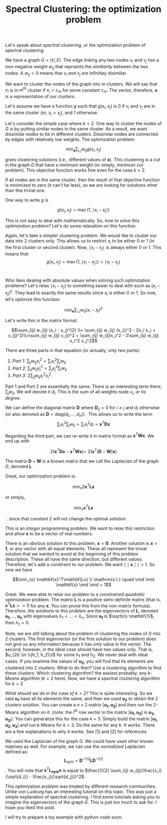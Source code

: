 ﻿---
layout: post
title: "Spectral Clustering: the optimization problem"
categories: algorithms
keywords: algorithms; Machine Learning
published: false
---

Let's speak about *spectral clustering*, or the optimization problem of spectral clustering.  

We have a graph $G=(V,E)$.  The edge linking any two nodes $v_i$ and $v_j$ has a non-negative weight $w_{ij}$ that reprsents the *similiarity* between the two nodes. A $w_{ij} = 0$ means that $v_i$ and $v_j$ are infinitley disimiliar. 

We want to cluster the nodes of the graph into $m$ clusters.  We will say that $v_i$ is in $m^{th}$ cluster if $x_i = c_m$ for some constant $c_m$. The vector, therefore, $\mathbf{x}$ is a representation of our clusters. 

Let's assume we have a function $g$ such that $g(x_i, x_j)$ is 0 if $v_i$ and $v_j$ are in the same cluster (or, $x_i = x_j$), and 1 otherwise. 

Let's consider the simple case where $k=2$. One way to cluster the nodes of $G$ is by putting similar nodes in the same cluster. As a result, we want dissimilar nodes to be in different clusters. Dissimilar nodes are connected by edges with relatively low weights. The optimization problem: 

$$\min_{\mathbf{x}} \sum _{i,j} w_{ij} g(x_i,x_j)$$  

gives clustering solutions (i.e., different values of $\mathbf{x}$). This clustering is a *cut* in the graph $G$ that have a minimum weight (or simply, *minimum cut* problem). This objective function works fine even for the case $k > 2$. 

If all nodes are in the same cluster, then the result of that objective function is minimized to zero (it can't be less), so we are looking for solutions other than this trivial one. 

One way to write $g$ is 

$$g(x_i, x_j) = \max (1, \mid x_i - x_j \mid)$$

This is not easy to deal with mathematically. So, *how to solve this optimization problem?* Let's do some relaxation on this function. 

Again, let's take a simpler clustering problem. We would like to cluster our data into 2 clusters only. This allows us to restrict $x_i$ to be either 0 or 1 (in the first cluster or second cluster).   Now, $\mid x_i - x_j\mid$ is always either 0 or 1. This means that: $$g(x_i, x_j) = \max(1, \mid x_i - x_j \mid)=\mid x_i - x_j \mid$$. 

Who likes dealing with absolute values when solving such optimization problems? Let's relax $\mid x_i - x_j \mid$ to something easier to deal with such as $(x_i - x_j)^2$.  They lead to exactly the same results since $x_i$ is either 0 or 1.  So now, let's optimize this function: 

$$ \min_{\mathbf{x}} \sum _{i,j} w_{ij} (x_i - x_j)^2$$

Let's write this in the matrix format. 

$$\sum_{ij} w_{ij} (x_i - x_j)^{2} \\= \sum_{ij} w_{ij} (x_{i}^2 - 2x_i x_j + x_{j}^2)\\=\sum_{ij} w_{ij} x_{i}^2 + \sum_{ij} w_{ij}x_j^2 - 2\sum_{ij}  w_{ij} x_i^2 x_j^2$$

There are three parts in that equation (or actually, only two parts): 

 1. *Part 1:* $\sum_{ij} w_{ij} x_i^2 = \sum_i x_i^2 \sum_j w_{ij}$
 2. *Part 2:* $\sum_{ij} w_{ij} x_j^2 = \sum_j x_j^2 \sum_i w_{ij}$ 
 3. *Part 3:* $2\sum_{ij}  w_{ij} x_i^2 x_j^2$. 

Part 1 and Part 2 are essentially the same. There is an interesting term there; $\sum_j w_{ij}$. We will denote it $d_i$. This is the sum of all weights node $v_i$, or its *degree*.  

We can define the diagonal matrix $\mathbf{D}$ where $\mathbf{D}_{ij} = 0$ for $i \neq j$ and $d_i$ otherwise (or also denoted as $\mathbf{D} = \mathrm{diag}(d_i, ..., d_n)$) .  This allows us to write the term $$ \sum_i x_i^2 \sum_j w_{ij} = \sum_i x_i ^2 d_i = \mathbf{x}^T\mathbf{Dx}$$

Regarding the third part, we can re-write it in matrix format as $\mathbf{x}^T\mathbf{Wx}$.  We end up with 

$$2 (\mathbf{x}^T\mathbf{Dx} - \mathbf{x}^T\mathbf{Wx}) = \ 2(\mathbf{x}^T(\mathbf{D}-\mathbf{W})\mathbf{x}) $$

The matrix $\mathbf{D-W}$ is a known matrix that we call the *Laplacian* of the graph $G$, denoted $\mathbf{L}$.  

Great, our optimization problem is: 

$$\min_{x} 2 \mathbf{x}^T\mathbf{Lx}$$ 

or simply, 

$$\min_{x} \mathbf{x}^T\mathbf{Lx}$$ 

.. since that constant 2 will not change the optimal solution. 

This is an *integer programming* problem. We want to relax this restriction and allow $\mathbf{x}$ to be a vector of real numbers. 

There is an obvious solution to this problem, $\mathbf{x}=\mathbf{0}$.  Another solution is $\mathbf{x}=\mathbf{1}$, or any vector with all equal elements. These all represent the trivial solution that we wanted to avoid at the beginning of this problem description. These all have the same direction, but different values. Therefore, let's add a constraint to our problem. We want $\mid \mid \mathbf{x} \mid \mid = 1$.  So now we have 

$$\min_{x} \mathbf{x}^T\mathbf{Lx} \\  \mathrm{s.t.} \quad \mid \mid \mathbf{x} \mid \mid = 1$$ 

Great. We were able to relax our problem to a *constrained quadratic optimization* problem. The matrix $\mathbf{L}$ is a positive semi-definite matrix (that is, $\mathbf{x}^T\mathbf{Lx} >= 0$ for any $\mathbf{x}$. You can prove this from the non-matrix formula). Therefore, the solutions to this problem are the eigenvectors of $\mathbf{L}$, denoted $\mathbf{u_1}, ..., \mathbf{u_n}$ with eigenvalues $\lambda_1 < ... < \lambda_n$.  Since $\mathbf{u_1}$ is $\sqrt{n} \mathbf{1}$, then $\lambda_1=0$. 

Note, we are still talking about the problem of clustering the nodes of $G$ into 2 clusters.  The first eigenvector (or the first solution to our problem) does not give us any information because it has only value in the vector. The second, however, *in the ideal case* should have two values only.  That is, $u_{2i} \in \\{h_1, h_2\\}$ for some $h_1$ and $h_2$.  We never deal with ideal cases.  If you examine the values of $\mathbf{u_2}$, you will find that its elements are clustered into 2 clusters. What to do then? Use a clustering algorithm to find these clusters. Which clustering algorithm? the easiest probably; any *k-Means* algorithm ($k=2$ here). Now, we have a spectral clustering algorithm for $k=2$   

*What should we do in the case of $k > 2$?* This is quite interesting. So we said $\mathbf{u_1}$ have all its elements the same, and then we used $\mathbf{u_2}$ to obtain the 2 clusters solution.  You can create a $n \times 2$ matrix $[\mathbf{u_1}, \mathbf{u_2}]$ and then run the 2-Means algorithm on it.  (note: the $i^{th}$ row vector in the matrix $[\mathbf{u_1}, \mathbf{u_2}]$ is ${\mathbf{u_1}_i, \mathbf{u_2}_i}$).  You can generalize this for the case k = 3. Simply build the matrix $[\mathbf{u_1}, \mathbf{u_2}, \mathbf{u_3}]$ and run k-Means for $k=3$. Do the same for any $k$. It works. There are a few explanations to why it works. See [1] and [2] for references. 

We used the Laplacian of the graph $G$.  We could have used other known matrixes as well. For example, we can use the *normalized Laplacian* defined as: $$\mathbf{L}_{sym} = \mathbf{D}^{-1/2} \mathbf{L} \mathbf{D}^{-1/2}$$.   You will note that $\mathbf{x}^T\mathbf{L_{sym}}\mathbf{x}$ is equal to $\frac{1}{2} \sum_{ij} w_{ij}(\frac{x_i}{\sqrt{d_i}} - \frac{x_j}{\sqrt{d_j}})^2$.  


This optimization problem was treated by different research communities. Ulrike von Luxburg has an interesting tutorial on this topic. This was just a simple explanation of spectral clustering. I find some tutorials asking you to imagine the eigenvectors of the graph $G$. This is just too much to ask for.  I hope you liked this post. 

I will try to prepare a toy example with python code soon. 




